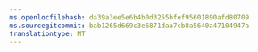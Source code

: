 ```yaml
---
ms.openlocfilehash: da39a3ee5e6b4b0d3255bfef95601890afd80709
ms.sourcegitcommit: bab1265d669c3e6871daa7cb8a5640a47104947a
translationtype: MT
---
```


